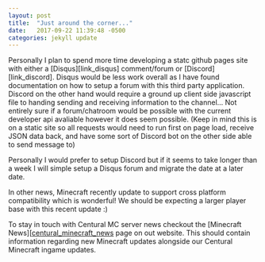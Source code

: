 ```yaml
---
layout: post
title:  "Just around the corner..."
date:   2017-09-22 11:39:48 -0500
categories: jekyll update
---
```

Personally I plan to spend more time developing a statc github pages site with either a [Disqus][link_disqus] comment/forum or [Discord][link_discord].
Disqus would be less work overall as I have found documentation on how to setup a forum with this third party application.
Discord on the other hand would require a ground up client side javascript file to handing sending and receiving information to the channel... Not entirely sure if a forum/chatroom would be possible with the current developer api avaliable however it does seem possible. (Keep in mind this is on a static site so all requests would need to run first on page load, receive JSON data back, and have some sort of Discord bot on the other side able to send message to) 

Personally I would prefer to setup Discord but if it seems to take longer than a week I will simple setup a Disqus forum and migrate the date at a later date.

In other news, Minecraft recently update to support cross platform compatibility which is wonderful! We should be expecting a larger player base with this recent update :)

To stay in touch with Centural MC server news checkout the [Minecraft News][[centural_minecraft_news] page on out website. This should contain information regarding new Minecraft updates alongside our Centural Minecraft ingame updates.

[centural_minecraft_news]: http://www.centural.co/minecraft/news/recent.html